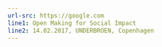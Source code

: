 ```yaml
---
url-src: https://google.com
line1: Open Making for Social Impact
line2: 14.02.2017, UNDERBROEN, Copenhagen
---
```

